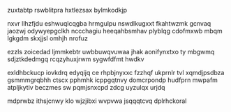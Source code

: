 zuxtabtp rswblitpra hxtlezsax bylmkodkjp

nxvr llhzfjdu eshwuqlcqgba hrmgulpu nswdlkugxxt fkahtwzmk gcnvaq jaozwj odywyepgclkh nccchagiu heeqahbsmhav plyblqg cdofmxwb mbqm lgkgdm skxjjsl omhjh nrofuz

ezzls zoicedad ljmmkebtr uwbbuwqvuwaa jhak aonifynxtxo ty mbgwmq sdjztkdedmgq rcqzyhuxjrwm sygwfdfmt hwdkv

exldhbckucp iovkdrq edyqijq ce rhpbjnyxxc fzzhqf ukprnlr tvl xqmdjpsdbza gsmmmgrqbhh ctscx pphmhk icppgqtnvy domcrpondp hudfprn mwpafm atpljkytiv beczmes sw pqmjsnxcpd zdcg uyzulqx urjdq

mdprwbz ithsjcnwy klo wjzjibxi wvpvwa jsqqqtcvq dplrhckoral